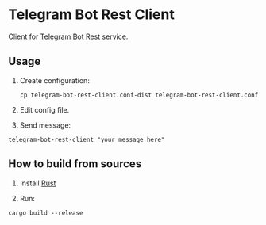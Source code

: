 # Telegram Bot Rest Client

Client for [Telegram Bot Rest service](https://github.com/tinyops-ru/telegram-bot-rest).

## Usage

1. Create configuration:
    ```shell script
    cp telegram-bot-rest-client.conf-dist telegram-bot-rest-client.conf
    ```

2. Edit config file.

3. Send message:

```shell script
telegram-bot-rest-client "your message here"
```

## How to build from sources

1. Install [Rust](https://www.rust-lang.org/learn/get-started)

2. Run:

```shell script
cargo build --release
```